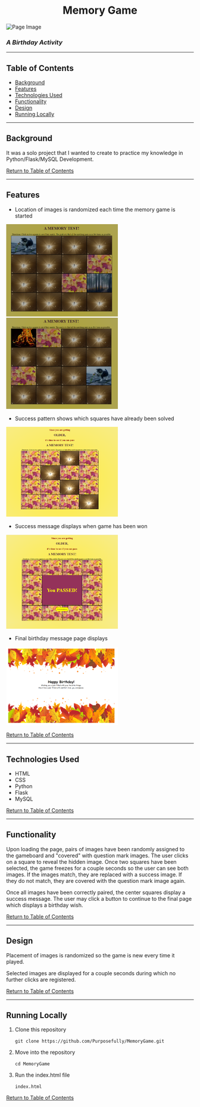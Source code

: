 
<h1 align="center">
    Memory Game
</h1>

<!-- <p align="center">
    <a href="" alt="Video Tour">Take a Video Tour</a>
</p> -->

![Page Image](/Screenshots/InitialPage.png?raw=true)

<!-- [![Video Tour](/Screenshots/Login.png?raw=true)](https://youtu.be/) -->

### *A Birthday Activity*  
___

## Table of Contents
* [Background](#Background)
* [Features](#Features)
* [Technologies Used](#Technologies-Used)
* [Functionality](#Functionality)
* [Design](#Design)
* [Running Locally](#Running-Locally)

___

## Background
It was a solo project that I wanted to create to practice my knowledge in Python/Flask/MySQL Development.

[Return to Table of Contents](#Table-of-Contents)

___

## Features
* Location of images is randomized each time the memory game is started

<img src="https://github.com/Purposefully/MemoryGame/blob/master/Screenshots/GameOne.png?raw=true" alt="Game One" width="300">  

<img src="https://github.com/Purposefully/MemoryGame/blob/master/Screenshots/GameTwo.png?raw=true" alt="Game Two" width="300">  

* Success pattern shows which squares have already been solved

<img src="https://github.com/Purposefully/MemoryGame/blob/master/Screenshots/MostlyComplete.png?raw=true" alt="MostlyComplete" width="300">  

* Success message displays when game has been won

<img src="https://github.com/Purposefully/MemoryGame/blob/master/Screenshots/Success.png?raw=true" alt="Game won" width="300">  

* Final birthday message page displays

<img src="https://github.com/Purposefully/MemoryGame/blob/master/Screenshots/FinalMessage.png?raw=true" alt="FinalMessage" width="300">  


[Return to Table of Contents](#Table-of-Contents)
___

## Technologies Used
* HTML
* CSS
* Python
* Flask
* MySQL



[Return to Table of Contents](#Table-of-Contents)
___

## Functionality
Upon loading the page, pairs of images have been randomly assigned to the gameboard and "covered" with question mark images.  The user clicks on a square to reveal the hidden image.  Once two squares have been selected, the game freezes for a couple seconds so the user can see both images.  If the images match, they are replaced with a success image.  If they do not match, they are covered with the question mark image again.

Once all images have been correctly paired, the center squares display a success message.  The user may click a button to continue to the final page which displays a birthday wish.


[Return to Table of Contents](#Table-of-Contents)

___

## Design
Placement of images is randomized so the game is new every time it played.

Selected images are displayed for a couple seconds during which no further clicks are registered.


[Return to Table of Contents](#Table-of-Contents)

___

## Running Locally

1. Clone this repository
    ```
    git clone https://github.com/Purposefully/MemoryGame.git
    ```
2. Move into the repository
    ```
    cd MemoryGame
    ```
3. Run the index.html file
    ```
    index.html
    ```


[Return to Table of Contents](#Table-of-Contents)
